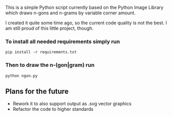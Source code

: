 This is a simple Python script currently based on the Python Image Library which draws n-gons and n-grams by variable corner amount.

I created it quite some time ago, so the current code quality is not the best. I am still proud of this little project, though.

### To install all needed requirements simply run
```
pip install -r requirements.txt
```

### Then to draw the n-(gon|gram) run
```
python ngon.py
```

## Plans for the future
- Rework it to also support output as .svg vector graphics
- Refactor the code to higher standards
